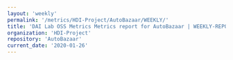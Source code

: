 ```yaml
---
layout: 'weekly'
permalink: '/metrics/HDI-Project/AutoBazaar/WEEKLY/'
title: 'DAI Lab OSS Metrics Metrics report for AutoBazaar | WEEKLY-REPORT-2020-01-26'
organization: 'HDI-Project'
repository: 'AutoBazaar'
current_date: '2020-01-26'
---
```

